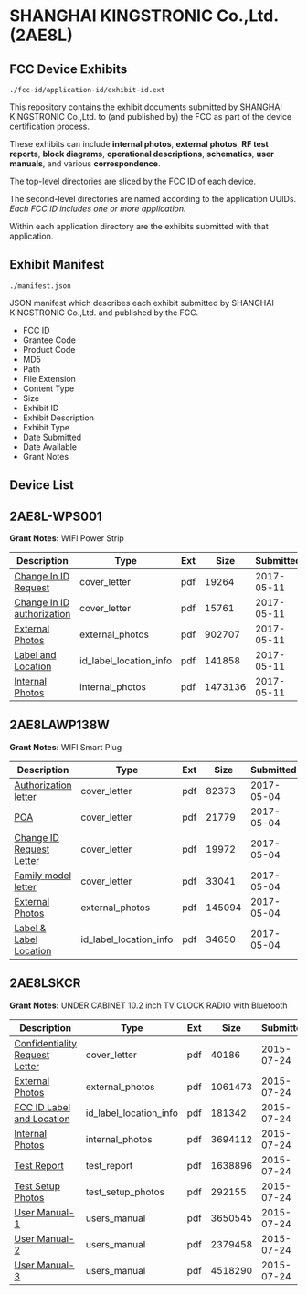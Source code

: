 # SHANGHAI KINGSTRONIC Co.,Ltd. (2AE8L)
## FCC Device Exhibits

```
./fcc-id/application-id/exhibit-id.ext
```

This repository contains the exhibit documents submitted by SHANGHAI KINGSTRONIC Co.,Ltd. to (and published by) the FCC as part of the device certification process.

These exhibits can include **internal photos**, **external photos**, **RF test reports**, **block diagrams**, **operational descriptions**, **schematics**, **user manuals**, and various **correspondence**.

The top-level directories are sliced by the FCC ID of each device.

The second-level directories are named according to the application UUIDs. *Each FCC ID includes one or more application.*

Within each application directory are the exhibits submitted with that application. 

## Exhibit Manifest

```
./manifest.json
```

JSON manifest which describes each exhibit submitted by SHANGHAI KINGSTRONIC Co.,Ltd. and published by the FCC.

- FCC ID
- Grantee Code
- Product Code
- MD5
- Path
- File Extension
- Content Type
- Size
- Exhibit ID
- Exhibit Description
- Exhibit Type
- Date Submitted
- Date Available
- Grant Notes

## Device List
## 2AE8L-WPS001
**Grant Notes:** WIFI Power Strip

| Description | Type | Ext | Size | Submitted | Available |
| ----------- | ---- | --- | ---- | --------- | --------- |
| [Change In ID Request](2AE8L-WPS001/a18503cde85221c70e5879d45217d363/3387317.pdf) | cover_letter | pdf | 19264 | 2017-05-11 | 2017-05-11 |
| [Change In ID authorization](2AE8L-WPS001/a18503cde85221c70e5879d45217d363/3387318.pdf) | cover_letter | pdf | 15761 | 2017-05-11 | 2017-05-11 |
| [External Photos](2AE8L-WPS001/a18503cde85221c70e5879d45217d363/3387316.pdf) | external_photos | pdf | 902707 | 2017-05-11 | 2017-05-11 |
| [Label and Location](2AE8L-WPS001/a18503cde85221c70e5879d45217d363/3387320.pdf) | id_label_location_info | pdf | 141858 | 2017-05-11 | 2017-05-11 |
| [Internal Photos](2AE8L-WPS001/a18503cde85221c70e5879d45217d363/3387319.pdf) | internal_photos | pdf | 1473136 | 2017-05-11 | 2017-05-11 |
## 2AE8LAWP138W
**Grant Notes:** WIFI Smart Plug

| Description | Type | Ext | Size | Submitted | Available |
| ----------- | ---- | --- | ---- | --------- | --------- |
| [Authorization letter](2AE8LAWP138W/f6c708ac811611bec2bcfc25659c95fc/3380603.pdf) | cover_letter | pdf | 82373 | 2017-05-04 | 2017-05-05 |
| [POA](2AE8LAWP138W/f6c708ac811611bec2bcfc25659c95fc/3380604.pdf) | cover_letter | pdf | 21779 | 2017-05-04 | 2017-05-05 |
| [Change ID Request Letter](2AE8LAWP138W/f6c708ac811611bec2bcfc25659c95fc/3380605.pdf) | cover_letter | pdf | 19972 | 2017-05-04 | 2017-05-05 |
| [Family model letter](2AE8LAWP138W/f6c708ac811611bec2bcfc25659c95fc/3380606.pdf) | cover_letter | pdf | 33041 | 2017-05-04 | 2017-05-05 |
| [External Photos](2AE8LAWP138W/f6c708ac811611bec2bcfc25659c95fc/3380607.pdf) | external_photos | pdf | 145094 | 2017-05-04 | 2017-05-05 |
| [Label & Label Location](2AE8LAWP138W/f6c708ac811611bec2bcfc25659c95fc/3380608.pdf) | id_label_location_info | pdf | 34650 | 2017-05-04 | 2017-05-05 |
## 2AE8LSKCR
**Grant Notes:** UNDER CABINET 10.2 inch TV CLOCK RADIO with Bluetooth

| Description | Type | Ext | Size | Submitted | Available |
| ----------- | ---- | --- | ---- | --------- | --------- |
| [Confidentiality Request Letter](2AE8LSKCR/272e37547a3db9aa335ae1d3579f20f5/2691049.pdf) | cover_letter | pdf | 40186 | 2015-07-24 | 2015-07-24 |
| [External Photos](2AE8LSKCR/272e37547a3db9aa335ae1d3579f20f5/2691050.pdf) | external_photos | pdf | 1061473 | 2015-07-24 | 2015-07-24 |
| [FCC ID Label and Location](2AE8LSKCR/272e37547a3db9aa335ae1d3579f20f5/2691052.pdf) | id_label_location_info | pdf | 181342 | 2015-07-24 | 2015-07-24 |
| [Internal Photos](2AE8LSKCR/272e37547a3db9aa335ae1d3579f20f5/2691051.pdf) | internal_photos | pdf | 3694112 | 2015-07-24 | 2015-07-24 |
| [Test Report](2AE8LSKCR/272e37547a3db9aa335ae1d3579f20f5/2691054.pdf) | test_report | pdf | 1638896 | 2015-07-24 | 2015-07-24 |
| [Test Setup Photos](2AE8LSKCR/272e37547a3db9aa335ae1d3579f20f5/2691053.pdf) | test_setup_photos | pdf | 292155 | 2015-07-24 | 2015-07-24 |
| [User Manual-1](2AE8LSKCR/272e37547a3db9aa335ae1d3579f20f5/2691055.pdf) | users_manual | pdf | 3650545 | 2015-07-24 | 2015-07-24 |
| [User Manual-2](2AE8LSKCR/272e37547a3db9aa335ae1d3579f20f5/2691056.pdf) | users_manual | pdf | 2379458 | 2015-07-24 | 2015-07-24 |
| [User Manual-3](2AE8LSKCR/272e37547a3db9aa335ae1d3579f20f5/2691057.pdf) | users_manual | pdf | 4518290 | 2015-07-24 | 2015-07-24 |
